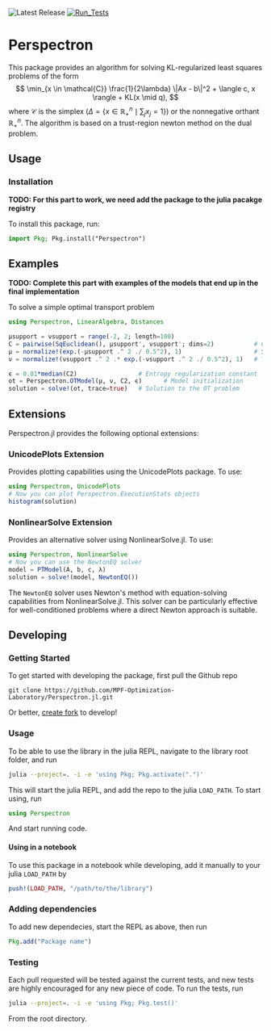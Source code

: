 ![Latest Release](https://img.shields.io/github/v/release/MPF-Optimization-Laboratory/Perspectron.jl)
[![Run_Tests](https://github.com/MPF-Optimization-Laboratory/Perspectron.jl/actions/workflows/run-tests.yml/badge.svg)](https://github.com/MPF-Optimization-Laboratory/Perspectron.jl/actions/workflows/run-tests.yml)


# Perspectron

This package provides an algorithm for solving KL-regularized least squares problems of the form
$$
\min_{x \in \mathcal{C}} \frac{1}{2\lambda} \|Ax - b\|^2 + \langle c, x \rangle + KL(x \mid q),
$$
where $\mathcal{C}$ is the simplex ($Δ = \{ x∈ℝ^n_+ \mid ∑_j x_j=1\}$) or the nonnegative orthant $ℝ^n_+$. The algorithm is based on a trust-region newton method on the dual problem.

## Usage

### Installation

**TODO: For this part to work, we need add the package to the julia pacakge registry**

To install this package, run:

```julia
import Pkg; Pkg.install("Perspectron")
```

## Examples

**TODO: Complete this part with examples of the models that end up in the final implementation**

To solve a simple optimal transport problem

```julia
using Perspectron, LinearAlgebra, Distances

μsupport = νsupport = range(-2, 2; length=100)
C = pairwise(SqEuclidean(), μsupport', νsupport'; dims=2)           # Cost matrix
μ = normalize!(exp.(-μsupport .^ 2 ./ 0.5^2), 1)                    # Start distribution
ν = normalize!(νsupport .^ 2 .* exp.(-νsupport .^ 2 ./ 0.5^2), 1)   # Target distribution

ϵ = 0.01*median(C2)                 # Entropy regularization constant
ot = Perspectron.OTModel(μ, ν, C2, ϵ)      # Model initialization
solution = solve!(ot, trace=true)   # Solution to the OT problem          
```

## Extensions

Perspectron.jl provides the following optional extensions:

### UnicodePlots Extension

Provides plotting capabilities using the UnicodePlots package. To use:

```julia
using Perspectron, UnicodePlots
# Now you can plot Perspectron.ExecutionStats objects
histogram(solution)
```

### NonlinearSolve Extension

Provides an alternative solver using NonlinearSolve.jl. To use:

```julia
using Perspectron, NonlinearSolve
# Now you can use the NewtonEQ solver
model = PTModel(A, b, c, λ)
solution = solve!(model, NewtonEQ())
```

The `NewtonEQ` solver uses Newton's method with equation-solving capabilities from NonlinearSolve.jl. This solver can be particularly effective for well-conditioned problems where a direct Newton approach is suitable.

## Developing

### Getting Started

To get started with developing the package, first pull the Github repo

```shell
git clone https://github.com/MPF-Optimization-Laboratory/Perspectron.jl.git
```

Or better, [create fork](https://docs.github.com/en/pull-requests/collaborating-with-pull-requests/working-with-forks/fork-a-repo) to develop!

### Usage

To be able to use the library in the julia REPL, navigate to the library root folder, and run

```bash
julia --project=. -i -e 'using Pkg; Pkg.activate(".")'
```

This will start the julia REPL, and add the repo to the julia `LOAD_PATH`. To start using, run

```julia
using Perspectron
```

And start running code.

#### Using in a notebook

To use this package in a notebook while developing, add it manually to your julia `LOAD_PATH` by
```julia
push!(LOAD_PATH, "/path/to/the/library")
```

### Adding dependencies

To add new dependecies, start the REPL as above, then run

```julia
Pkg.add("Package name")
```

### Testing

Each pull requested will be tested against the current tests, and new tests are highly encouraged for any new piece of code. To run the tests, run

```bash
julia --project=. -i -e 'using Pkg; Pkg.test()'
```

From the root directory.
